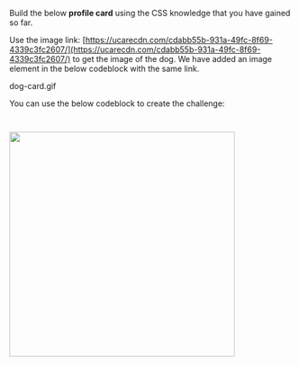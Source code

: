 Build the below **profile card** using the
CSS knowledge that you have gained
so far.

Use the image link: [https://ucarecdn.com/cdabb55b-931a-49fc-8f69-4339c3fc2607/](https://ucarecdn.com/cdabb55b-931a-49fc-8f69-4339c3fc2607/) to get the image of the dog. We have added an image element in the below codeblock with the same link.

<image>dog-card.gif</image>

You can use the below codeblock to create the challenge:

<codeblock language="css" type="exercise" testMode="fixedInput" showRunCodeButton="false" >
<code>
<panel language="html" >
<img src="https://ucarecdn.com/cdabb55b-931a-49fc-8f69-4339c3fc2607/" width="400">
</panel>
<panel language="css">
</panel>
</code>
</codeblock>
